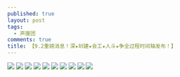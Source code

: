 ```yaml
---
published: true
layout: post
tags:
  - 声援团
comments: true
title: 【9.2重磅消息！深★圳建★会工★人斗★争全过程时间轴发布！】
---
```


![](http://wx1.sinaimg.cn/mw690/0060lm7Tly1fuuzs738f5j31kw28k000.jpg)
![](http://wx1.sinaimg.cn/mw690/0060lm7Tly1fuuzsafnv9j31kw28kh5b.jpg)
![](http://wx3.sinaimg.cn/mw690/0060lm7Tly1fuuzrz0jr5j31kw28ktwp.jpg)
![](http://wx4.sinaimg.cn/mw690/0060lm7Tly1fuuzs5u0qmj31kw28kke1.jpg)
![](http://wx3.sinaimg.cn/mw690/0060lm7Tly1fuuzsfvb4rj31kw28kx2r.jpg)
![](http://wx4.sinaimg.cn/mw690/0060lm7Tly1fuuzsf932nj31kw28ktx4.jpg)
![](http://wx3.sinaimg.cn/mw690/0060lm7Tly1fuuzsjppeuj31kw28kty3.jpg)
![](http://wx3.sinaimg.cn/mw690/0060lm7Tly1fuuzsp7kbgj31kw28k4m0.jpg)
![](http://wx3.sinaimg.cn/mw690/0060lm7Tly1fuuzsv8bhij31kw28ke6k.jpg)
![](http://wx1.sinaimg.cn/mw690/0060lm7Tly1fuuzswsqyaj31kw28kkee.jpg)
